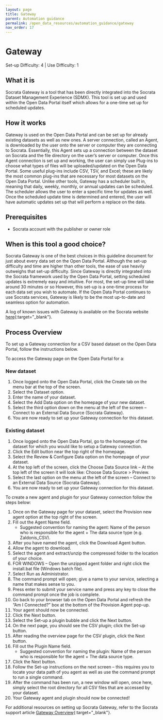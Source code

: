 ```yaml
---
layout: page
title: Gateway
parent: Automation guidance
permalink: /open_data_resources/automation_guidance/gateway
nav_order: 17
---
```


# Gateway 
Set-up Difficulty: 4 | Use Difficulty: 1 
 
## What it is 
Socrata Gateway is a tool that has been directly integrated into the Socrata Dataset Management Experience (SDMX). This tool is set up and used within the Open Data Portal itself which allows for a one-time set up for scheduled updates.  
 
## How it works 
Gateway is used on the Open Data Portal and can be set up for already existing datasets as well as new ones. A server connection, called an Agent, is downloaded by the user onto the server or computer they are connecting to Socrata. Essentially, this Agent sets up a connection between the dataset on Socrata and the file directory on the user’s server or computer. Once this Agent connection is set up and working, the user can simply use Plug-ins to choose what types of files will be uploaded/updated on the Open Data Portal. Some useful plug-ins include CSV, TSV, and Excel; these are likely the most common plug-ins that are necessary for most datasets on the Open Data Portal. Unlike other tools, Gateway has a scheduler built in, meaning that daily, weekly, monthly, or annual updates can be scheduled. The scheduler allows the user to enter a specific time for updates as well. Once the scheduled update time is determined and entered, the user will have automatic updates set up that will perform a replace on the data.   
 
## Prerequisites 
* Socrata account with the publisher or owner role 
 
## When is this tool a good choice? 
Socrata Gateway is one of the best choices in this guideline document for just about every data set on the Open Data Portal. Although the set-up difficulty and time are higher than other tools, the ease of use heavily outweighs that set-up difficulty. Since Gateway is directly integrated into the Socrata framework used by the Open Data Portal, setting scheduled updates is extremely easy and intuitive. For most, the set-up time will take around 30 minutes or so However, this set-up is a one-time process for each data set you wish to automate. If the Open Data Portal continues to use Socrata services, Gateway is likely to be the most up-to-date and seamless option for automation.  

A log of known issues with Gateway is available on the Socrata website [here](https://support.socrata.com/hc/en-us/articles/360038535274-Gateway-Known-Issues){:target="_blank"}. 
 
## Process Overview  
To set up a Gateway connection for a CSV based dataset on the Open Data Portal, follow the instructions below.

To access the Gateway page on the Open Data Portal for a: 
 
### New dataset 
1.	Once logged onto the Open Data Portal, click the Create tab on the menu bar at the top of the screen. 
2.	Select the Dataset option. 
3.	Enter the name of your dataset. 
4.	Select the Add Data option on the homepage of your new dataset. 
5.	Select the third option down on the menu at the left of the screen – Connect to an External Data Source (Socrata Gateway). 
6.	You are now ready to set up your Gateway connection for this dataset. 
  
### Existing dataset 
1.	Once logged onto the Open Data Portal, go to the homepage of the dataset for which you would like to setup a Gateway connection.
2.	Click the Edit button near the top right of the homepage. 
3.	Select the Review & Configure Data option on the homepage of your dataset. 
4.	At the top left of the screen, click the Choose Data Source link – At the top left of the screen it will look like: Choose Data Source > Preview. 
5.	Select the last option on the menu at the left of the screen – Connect to an External Data Source (Socrata Gateway). 
6.	You are now ready to set up your Gateway connection for this dataset. 
 
To create a new agent and plugin for your Gateway connection follow the steps below: 

1.	Once on the Gateway page for your dataset, select the Provision new agent option at the top right of the screen. 
2.	Fill out the Agent Name field.
	* Suggested convention for naming the agent: Name of the person who is responsible for the agent + The data source type (e.g. Zaldonis_CSV).
3.	After you have named the agent, click the Download Agent button. 
4.	Allow the agent to download. 
5.	Select the agent and extract/unzip the compressed folder to the location of your choice. 
6.	FOR WINDOWS – Open the unzipped agent folder and right click the install.bat file (Windows batch file). 
7.	Select Run as Administrator. 
8.	The command prompt will open; give a name to your service, selecting a name that makes sense to you. 
9.	Press enter to submit your service name and press any key to close the command prompt once the job is complete. 
10.	Go back to your browser tab on the Open Data Portal and refresh the “Am I Connected?” box at the bottom of the Provision Agent pop-up. 
11.	Your agent should now be connected. 
12.	Click the Next button. 
13.	Select the Set-up a plugin bubble and click the Next button. 
14.	On the next page, you should see the CSV plugin; click the Set-up button. 
15.	After reading the overview page for the CSV plugin, click the Next button. 
16.	Fill out the Plugin Name field.
	* Suggested convention for naming the plugin: Name of the person who is responsible for the agent + The data source type.
17.	Click the Next button. 
18.	Follow the Set-up instructions on the next screen – this requires you to locate your data path of you agent as well as use the command prompt to run a single command. 
19.	After the command has been run, a new window will open, once here, simply select the root directory for all CSV files that are accessed by your dataset. 
20.	Your Gateway agent and plugin should now be connected! 

For additional resources on setting up Socrata Gateway, refer to the Socrata support article [Gateway Overview](https://support.socrata.com/hc/en-us/articles/360033395434-Gateway-Overview){:target="_blank"}.